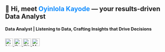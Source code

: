 <h2 align="left">👋 Hi, meet <span style="color:#118DFF;">Oyinlola Kayode</span> — your results-driven Data Analyst</h2>

<h4 align="left">Data Analyst | Listening to Data, Crafting Insights that Drive Decisions</h4>

###

<div align="left">
</div>

###

<div align="left">
  <a href="https://www.linkedin.com/in/kayode-0yinlola/" target="_blank">
    <img src="https://img.shields.io/static/v1?message=LinkedIn&logo=linkedin&label=Connect&color=0A66C2&logoColor=white&style=for-the-badge" height="25" alt="LinkedIn logo" />
  </a>
  <a href="mailto:kayodeoyinloladeborah1540@gmail.com" target="_blank">
    <img src="https://img.shields.io/static/v1?message=Gmail&logo=gmail&label=Mail&color=D14836&logoColor=white&style=for-the-badge" height="25" alt="Gmail logo" />
  </a>
  <a href="https://github.com/Oyinlola-Kayode" target="_blank">
    <img src="https://img.shields.io/static/v1?message=GitHub&logo=github&label=Profile&color=181717&logoColor=white&style=for-the-badge" height="25" alt="GitHub logo" />
  </a>
  <a href="https://medium.com/@kayodeoyinloladeborah1540" target="_blank">
    <img src="https://img.shields.io/static/v1?message=Medium&logo=medium&label=Read&color=000000&logoColor=white&style=for-the-badge" height="25" alt="Medium logo" />
  </a>
</div>

###
